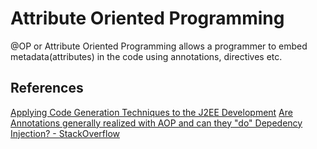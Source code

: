 # Attribute Oriented Programming

@OP or Attribute Oriented Programming allows a programmer to embed metadata(attributes) in the code using annotations, directives etc.

## References

[Applying Code Generation Techniques to the J2EE Development](https://www.informit.com/articles/article.aspx?p=389718&seqNum=4)
[Are Annotations generally realized with AOP and can they "do" Depedency Injection? - StackOverflow](https://stackoverflow.com/questions/6110266/are-annotations-generally-realized-with-aop-and-can-they-do-depedency-injectio)
